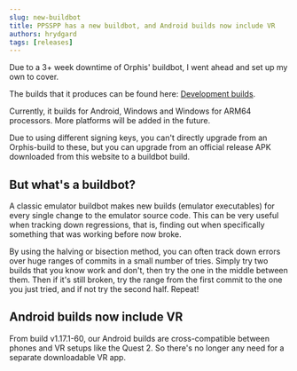 ```yaml
---
slug: new-buildbot
title: PPSSPP has a new buildbot, and Android builds now include VR
authors: hrydgard
tags: [releases]
---
```


Due to a 3+ week downtime of Orphis' buildbot, I went ahead and set up my own to cover.

The builds that it produces can be found here: [Development builds](/devbuilds).

Currently, it builds for Android, Windows and Windows for ARM64 processors. More platforms will be added
in the future.

Due to using different signing keys, you can't directly upgrade from an Orphis-build to these, but you can upgrade from an official release APK downloaded from this website to a buildbot build.

## But what's a buildbot?

A classic emulator buildbot makes new builds (emulator executables) for every single change to the emulator source code. This can be very useful when tracking down regressions, that is, finding out when specifically something that was working before now broke.

By using the halving or bisection method, you can often track down errors over huge ranges of commits in a small number of tries. Simply try two builds that you know work and don't, then try the one in the middle between them. Then if it's still broken, try the range from the first commit to the one you just tried, and if not try the second half. Repeat!

## Android builds now include VR

From build v1.17.1-60, our Android builds are cross-compatible between phones and VR setups like the Quest 2. So there's no longer any need for a separate downloadable VR app.
